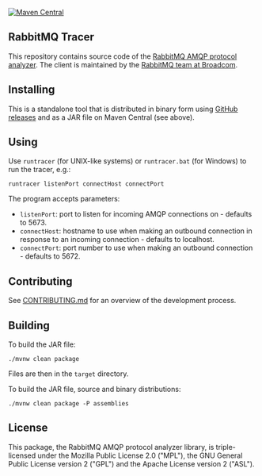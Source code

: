 [![Maven Central](https://maven-badges.herokuapp.com/maven-central/com.rabbitmq/tracer/badge.svg)](https://maven-badges.herokuapp.com/maven-central/com.rabbitmq/tracer)

## RabbitMQ Tracer

This repository contains source code of the [RabbitMQ AMQP protocol analyzer](https://www.rabbitmq.com/java-tools.html#tracer).
The client is maintained by the [RabbitMQ team at Broadcom](https://github.com/rabbitmq/).

## Installing

This is a standalone tool that is distributed in binary form using
[GitHub releases](https://github.com/rabbitmq/rabbitmq-tracer/releases)
and as a JAR file on Maven Central (see above).

## Using

Use `runtracer` (for UNIX-like systems) or `runtracer.bat` (for Windows)
to run the tracer, e.g.:

```
runtracer listenPort connectHost connectPort
```

The program accepts parameters:

 * `listenPort`: port to listen for incoming AMQP connections on - defaults to 5673.
 * `connectHost`: hostname to use when making an outbound connection in response to an incoming connection - defaults to localhost.
 * `connectPort`: port number to use when making an outbound connection - defaults to 5672.

## Contributing

See [CONTRIBUTING.md](./CONTRIBUTING.md) for an overview of the development process.

## Building

To build the JAR file:

```
./mvnw clean package
```

Files are then in the `target` directory.

To build the JAR file, source and binary distributions:

```
./mvnw clean package -P assemblies
```

## License

This package, the RabbitMQ AMQP protocol analyzer library, is triple-licensed under
the Mozilla Public License 2.0 ("MPL"), the GNU General Public License
version 2 ("GPL") and the Apache License version 2 ("ASL").
